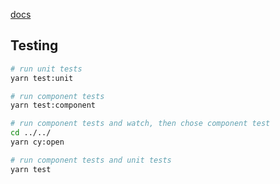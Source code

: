[docs](https://data-story-docs.vercel.app)

## Testing
```bash
# run unit tests
yarn test:unit

# run component tests
yarn test:component

# run component tests and watch, then chose component test
cd ../../
yarn cy:open

# run component tests and unit tests
yarn test 

```
